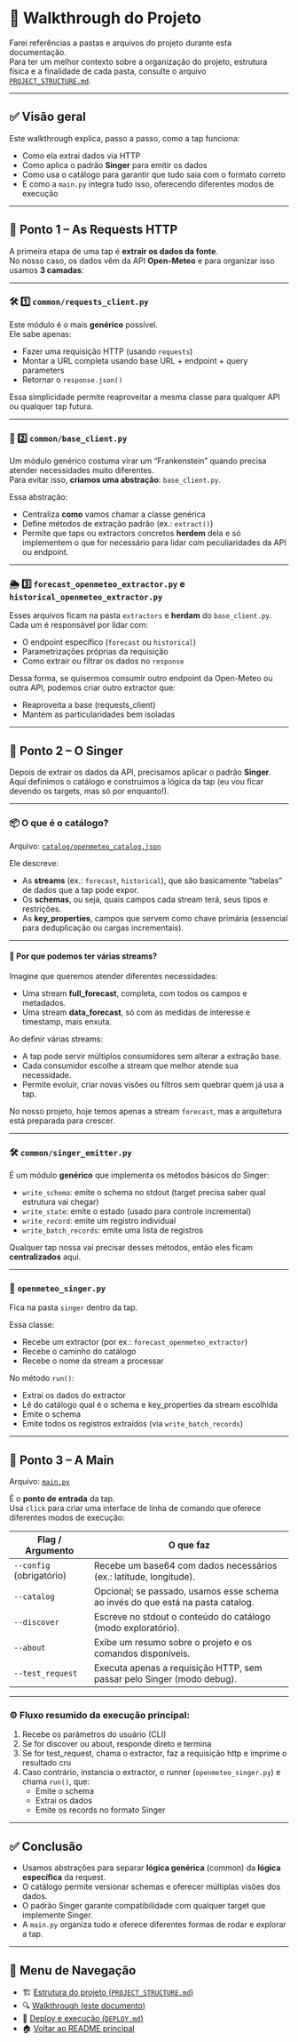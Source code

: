 # 📖 Walkthrough do Projeto

Farei referências a pastas e arquivos do projeto durante esta documentação.  
Para ter um melhor contexto sobre a organização do projeto, estrutura física e a finalidade de cada pasta, consulte o arquivo [`PROJECT_STRUCTURE.md`](PROJECT_STRUCTURE.md).

---

## ✅ Visão geral

Este walkthrough explica, passo a passo, como a tap funciona:
- Como ela extrai dados via HTTP
- Como aplica o padrão **Singer** para emitir os dados
- Como usa o catálogo para garantir que tudo saia com o formato correto
- E como a `main.py` integra tudo isso, oferecendo diferentes modos de execução

---

## 🧩 **Ponto 1 – As Requests HTTP**

A primeira etapa de uma tap é **extrair os dados da fonte**.  
No nosso caso, os dados vêm da API **Open-Meteo** e para organizar isso usamos **3 camadas**:

---

### 🛠️ 1️⃣ `common/requests_client.py`

Este módulo é o mais **genérico** possível.  
Ele sabe apenas:
- Fazer uma requisição HTTP (usando `requests`)
- Montar a URL completa usando base URL + endpoint + query parameters
- Retornar o `response.json()`

Essa simplicidade permite reaproveitar a mesma classe para qualquer API ou qualquer tap futura.

---

### 🧱 2️⃣ `common/base_client.py`

Um módulo genérico costuma virar um “Frankenstein” quando precisa atender necessidades muito diferentes.  
Para evitar isso, **criamos uma abstração**: `base_client.py`.

Essa abstração:
- Centraliza **como** vamos chamar a classe genérica
- Define métodos de extração padrão (ex.: `extract()`)
- Permite que taps ou extractors concretos **herdem** dela e só implementem o que for necessário para lidar com peculiaridades da API ou endpoint.

---

### 🌦️ 3️⃣ `forecast_openmeteo_extractor.py` e `historical_openmeteo_extractor.py`

Esses arquivos ficam na pasta `extractors` e **herdam** do `base_client.py`.  
Cada um é responsável por lidar com:
- O endpoint específico (`forecast` ou `historical`)
- Parametrizações próprias da requisição
- Como extrair ou filtrar os dados no `response`

Dessa forma, se quisermos consumir outro endpoint da Open-Meteo ou outra API, podemos criar outro extractor que:
- Reaproveita a base (requests_client)
- Mantém as particularidades bem isoladas

---

## 🎼 **Ponto 2 – O Singer**

Depois de extrair os dados da API, precisamos aplicar o padrão **Singer**. Aqui definimos o catálogo e construimos a lógica da tap (eu vou ficar devendo os targets, mas só por enquanto!).

---

### 📦 O que é o catálogo?

Arquivo: [`catalog/openmeteo_catalog.json`](../plugins/taps/tap_openmeteo/tap_openmeteo/catalog/openmeteo_catalog.json)

Ele descreve:
- As **streams** (ex.: `forecast`, `historical`), que são basicamente “tabelas” de dados que a tap pode expor.
- Os **schemas**, ou seja, quais campos cada stream terá, seus tipos e restrições.
- As **key_properties**, campos que servem como chave primária (essencial para deduplicação ou cargas incrementais).

---

#### 🧩 **Por que podemos ter várias streams?**

Imagine que queremos atender diferentes necessidades:
- Uma stream **full_forecast**, completa, com todos os campos e metadados.
- Uma stream **data_forecast**, só com as medidas de interesse e timestamp, mais enxuta.

Ao definir várias streams:
- A tap pode servir múltiplos consumidores sem alterar a extração base.
- Cada consumidor escolhe a stream que melhor atende sua necessidade.
- Permite evoluir, criar novas visões ou filtros sem quebrar quem já usa a tap.

No nosso projeto, hoje temos apenas a stream `forecast`, mas a arquitetura está preparada para crescer.

---

### 🛠️ `common/singer_emitter.py`

É um módulo **genérico** que implementa os métodos básicos do Singer:
- `write_schema`: emite o schema no stdout (target precisa saber qual estrutura vai chegar)
- `write_state`: emite o estado (usado para controle incremental)
- `write_record`: emite um registro individual
- `write_batch_records`: emite uma lista de registros

Qualquer tap nossa vai precisar desses métodos, então eles ficam **centralizados** aqui.

---

### 🎼 `openmeteo_singer.py`

Fica na pasta `singer` dentro da tap.

Essa classe:
- Recebe um extractor (por ex.: `forecast_openmeteo_extractor`)
- Recebe o caminho do catálogo
- Recebe o nome da stream a processar

No método `run()`:
- Extrai os dados do extractor
- Lê do catálogo qual é o schema e key_properties da stream escolhida
- Emite o schema
- Emite todos os registros extraídos (via `write_batch_records`)

---

## 🧰 **Ponto 3 – A Main**

Arquivo: [`main.py`](../plugins/taps/tap_openmeteo/tap_openmeteo/main.py)

É o **ponto de entrada** da tap.  
Usa `click` para criar uma interface de linha de comando que oferece diferentes modos de execução:

| Flag / Argumento | O que faz |
|------------------|-----------|
| `--config` (obrigatório) | Recebe um base64 com dados necessários (ex.: latitude, longitude). |
| `--catalog` | Opcional; se passado, usamos esse schema ao invés do que está na pasta catalog. |
| `--discover` | Escreve no stdout o conteúdo do catálogo (modo exploratório). |
| `--about` | Exibe um resumo sobre o projeto e os comandos disponíveis. |
| `--test_request` | Executa apenas a requisição HTTP, sem passar pelo Singer (modo debug). |

---

### ⚙️ **Fluxo resumido da execução principal**:

1. Recebe os parâmetros do usuário (CLI)
2. Se for discover ou about, responde direto e termina
3. Se for test_request, chama o extractor, faz a requisição http e imprime o resultado cru
4. Caso contrário, instancia o extractor, o runner (`openmeteo_singer.py`) e chama `run()`, que:
   - Emite o schema
   - Extrai os dados
   - Emite os records no formato Singer

---

## ✅ **Conclusão**

- Usamos abstrações para separar **lógica genérica** (common) da **lógica específica** da request.
- O catálogo permite versionar schemas e oferecer múltiplas visões dos dados.
- O padrão Singer garante compatibilidade com qualquer target que implemente Singer.
- A `main.py` organiza tudo e oferece diferentes formas de rodar e explorar a tap.

---

## 📌 **Menu de Navegação**

- 🏗️ [Estrutura do projeto (`PROJECT_STRUCTURE.md`)](PROJECT_STRUCTURE.md)  
- 🔍 [Walkthrough (este documento)](WALKTHROUGH.md)  
- 🚀 [Deploy e execução (`DEPLOY.md`)](DEPLOY.md)
- 🏠 [Voltar ao README principal](../README.md)

